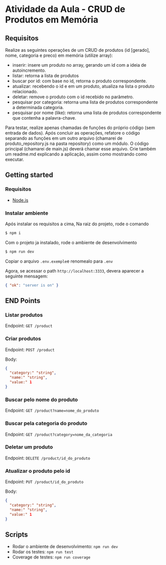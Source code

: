 # Atividade da Aula - CRUD de Produtos em Memória

## Requisitos

Realize as seguintes operações de um CRUD de produtos (id [gerado], nome, categoria e preco) em memória (utilize array):

- inserir: insere um produto no array, gerando um id com a ideia de autoincremento.
- listar: retorna a lista de produtos
- buscar por id: com base no id, retorna o produto correspondente.
- atualizar: recebendo o id e em um produto, atualiza na lista o produto relacionado.
- deletar: remove o produto com o id recebido no parâmetro.
- pesquisar por categoria: retorna uma lista de produtos correspondente a determinada categoria.
- pesquisar por nome (like): retorna uma lista de produtos correspondente que contenha a palavra-chave.

Para testar, realize apenas chamadas de funções do próprio código (sem entrada de dados).
Após concluir as operações, refatore o código separando as funções em um outro arquivo (chamarei de produto_repository.js na pasta repository) como um módulo. O código principal (chamarei de main.js) deverá chamar esse arquivo.
Crie também um readme.md explicando a aplicação, assim como mostrando como executar.


## Getting started

### Requisitos

 - [Node.js](https://nodejs.org/en)


### Instalar ambiente

Após instalar os requisitos a cima, Na raiz do projeto, rode o comando 

```bash
$ npm i
```

Com o projeto ja instalado, rode o ambiente de desenvolvimento

```bash
$ npm run dev
```

Copiar o arquivo `.env.exemple`e renomealo para `.env`

Agora, se acessar o path `http://localhost:3333`, devera aparecer a seguinte mensagem:

```json
{ "ok": "server is on" }
```

## END Points 

### Listar produtos


Endpoint: `GET /product`

### Criar produtos

Endpoint: `POST /product`

Body:

```json
{
  "category:" "string",
  "name:" "string",
  "value:" 1
}
```

### Buscar pelo nome do produto

Endpoint: `GET /product?name=nome_do_produto`

### Buscar pela categoria do produto

Endpoint: `GET /product?category=nome_da_categoria`


### Deletar um produto 

Endpoint: `DELETE /product/id_do_produto`

### Atualizar o produto pelo id

Endpoint: `PUT /product/id_do_produto`

Body:

```json
{
  "category:" "string",
  "name:" "string",
  "value:" 1
}
```

## Scripts

- Rodar o ambiente de desenvolvimento: `npm run dev`
- Rodar os testes: `npm run test`
- Coverage de testes: `npm run coverage`
